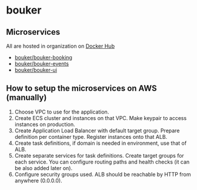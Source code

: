 # bouker

## Microservices

All are hosted in organization on [Docker Hub](https://hub.docker.com/u/bouker/)

* [bouker/bouker-booking](https://hub.docker.com/r/bouker/bouker-booking/)
* [bouker/bouker-events](https://hub.docker.com/r/bouker/bouker-events/)
* [bouker/bouker-ui](https://hub.docker.com/r/bouker/bouker-ui/)


## How to setup the microservices on AWS (manually)

1. Choose VPC to use for the application.
2. Create ECS cluster and instances on that VPC. Make keypair to access instances on production.
3. Create Application Load Balancer with default target group. 
Prepare definition per container type. Register instances onto that ALB.
4. Create task definitions, if domain is needed in environment, use that of ALB.
5. Create separate services for task definitions. Create target groups for each service. 
You can configure routing paths and health checks (it can be also added later on). 
6. Configure security groups used. ALB should be reachable by HTTP from anywhere (0.0.0.0). 
